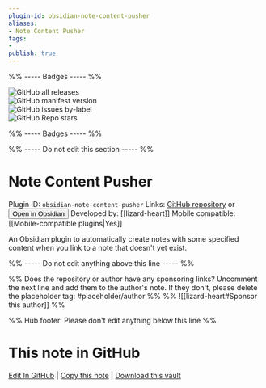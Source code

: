 ```yaml
---
plugin-id: obsidian-note-content-pusher
aliases:
- Note Content Pusher
tags: 
- 
publish: true
---
```


%% ----- Badges ----- %%

![GitHub all releases](https://img.shields.io/github/downloads/lizard-heart/obsidian-note-content-pusher/total?color=573E7A&logo=github&style=for-the-badge)   
![GitHub manifest version](https://img.shields.io/github/manifest-json/v/lizard-heart/obsidian-note-content-pusher?color=573E7A&logo=github&style=for-the-badge)   
![GitHub issues by-label](https://img.shields.io/github/issues/lizard-heart/obsidian-note-content-pusher/help%20wanted?color=573E7A&logo=github&style=for-the-badge)   
![GitHub Repo stars](https://img.shields.io/github/stars/lizard-heart/obsidian-note-content-pusher?color=573E7A&logo=github&style=for-the-badge)

%% ----- Badges ----- %%

%% ----- Do not edit this section ----- %%

# Note Content Pusher

Plugin ID: `obsidian-note-content-pusher`
Links: [GitHub repository](https://github.com/lizard-heart/obsidian-note-content-pusher) or [<button id=HH>Open in Obsidian</button>](obsidian://show-plugin?id=obsidian-note-content-pusher)
Developed by: [[lizard-heart]]
Mobile compatible: [[Mobile-compatible plugins|Yes]]

An Obsidian plugin to automatically create notes with some specified content when you link to a note that doesn't yet exist.

%% ----- Do not edit anything above this line ----- %% 

%% Does the repository or author have any sponsoring links? Uncomment the next line and add them to the author's note. If they don't, please delete the placeholder tag: #placeholder/author %%
%% ![[lizard-heart#Sponsor this author]] %%

%% Hub footer: Please don't edit anything below this line %%

# This note in GitHub

<span class="git-footer">[Edit In GitHub](https://github.dev/obsidian-community/obsidian-hub/blob/main/02%20-%20Community%20Expansions/02.05%20All%20Community%20Expansions/Plugins/obsidian-note-content-pusher.md "git-hub-edit-note") | [Copy this note](https://raw.githubusercontent.com/obsidian-community/obsidian-hub/main/02%20-%20Community%20Expansions/02.05%20All%20Community%20Expansions/Plugins/obsidian-note-content-pusher.md "git-hub-copy-note") | [Download this vault](https://github.com/obsidian-community/obsidian-hub/archive/refs/heads/main.zip "git-hub-download-vault") </span>
